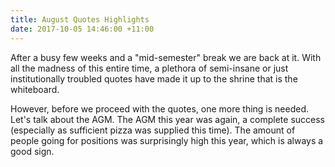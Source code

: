 ```yaml
---
title: August Quotes Highlights
date: 2017-10-05 14:46:00 +11:00
---
```


After a busy few weeks and a "mid-semester" break we are back at it. With all the madness of this entire time, a plethora of semi-insane or just institutionally troubled quotes have made it up to the shrine that is the whiteboard.
 
However, before we proceed with the quotes, one more thing is needed. Let's talk about the AGM. The AGM this year was again, a complete success (especially as sufficient pizza was supplied this time). The amount of people going for positions was surprisingly high this year, which is always a good sign. 

